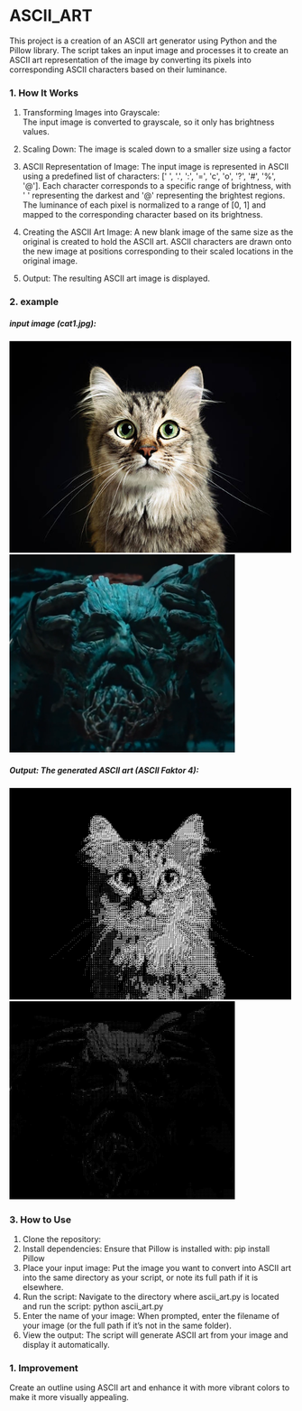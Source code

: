 # ASCII_ART

This project is a creation of an ASCII art generator using Python and the Pillow library. The script takes an input image and processes it to create an ASCII art representation of the image by converting its pixels into corresponding ASCII characters based on their luminance.

### 1. How It Works

1. Transforming Images into Grayscale:  
        The input image is converted to grayscale, so it only has brightness values.

2. Scaling Down:
        The image is scaled down to a smaller size using a factor

3. ASCII Representation of Image:
        The input image is represented in ASCII using a predefined list of characters: [' ', '.', ':', '=', 'c', 'o', '?', '#', '%', '@']. Each character corresponds to a specific range of brightness, with ' ' representing the darkest and '@' representing the brightest regions. The luminance of each pixel is normalized to a range of [0, 1] and mapped to the corresponding character based on its brightness.

5. Creating the ASCII Art Image:
        A new blank image of the same size as the original is created to hold the ASCII art. ASCII characters are drawn onto the new image at positions corresponding to their scaled locations in the original image.

6. Output:
        The resulting ASCII art image is displayed.

### 2. example
##### input image (cat1.jpg):
<p align="left">
  <img src="example_Images/cat1.jpg" width="500" />
  <img src="example_Images/Test2.png" width="400" />
</p>

##### Output: The generated ASCII art (ASCII Faktor 4):
<p align="left">
  <img src="example_Images/cat1_ascii_factor4.PNG" width="500" />
  <img src="example_Images/Test2_ascii_factor8.PNG" width="400" />
</p>

### 3. How to Use
1. Clone the repository:
2. Install dependencies: Ensure that Pillow is installed with:    pip install Pillow
3. Place your input image: Put the image you want to convert into ASCII art into the same directory as your script, or note its full path if it is elsewhere.
4. Run the script: Navigate to the directory where ascii_art.py is located and run the script:   python ascii_art.py
5. Enter the name of your image: When prompted, enter the filename of your image (or the full path if it’s not in the same folder).
6. View the output: The script will generate ASCII art from your image and display it automatically.

### 1. Improvement

Create an outline using ASCII art and enhance it with more vibrant colors to make it more visually appealing.
